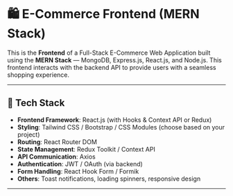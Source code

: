 # 🛍️ E-Commerce Frontend (MERN Stack)

This is the **Frontend** of a Full-Stack E-Commerce Web Application built using the **MERN Stack** — MongoDB, Express.js, React.js, and Node.js. This frontend interacts with the backend API to provide users with a seamless shopping experience.

---

## 🔧 Tech Stack

- **Frontend Framework**: React.js (with Hooks & Context API or Redux)
- **Styling**: Tailwind CSS / Bootstrap / CSS Modules (choose based on your project)
- **Routing**: React Router DOM
- **State Management**: Redux Toolkit / Context API
- **API Communication**: Axios
- **Authentication**: JWT / OAuth (via backend)
- **Form Handling**: React Hook Form / Formik
- **Others**: Toast notifications, loading spinners, responsive design

---


